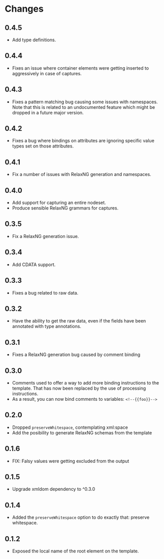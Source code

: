# Changes

## 0.4.5

- Add type definitions.

## 0.4.4

- Fixes an issue where container elements were getting inserted to aggressively
  in case of captures.

## 0.4.3

- Fixes a pattern matching bug causing some issues with namespaces. Note that
  this is related to an undocumented feature which might be dropped in a future
  major version.

## 0.4.2

- Fixes a bug where bindings on attributes are ignoring specific value types set on those attributes.

## 0.4.1

- Fix a number of issues with RelaxNG generation and namespaces.

## 0.4.0

- Add support for capturing an entire nodeset.
- Produce sensible RelaxNG grammars for captures.

## 0.3.5

- Fix a RelaxNG generation issue.

## 0.3.4

- Add CDATA support.

## 0.3.3

- Fixes a bug related to raw data.

## 0.3.2

- Have the ability to get the raw data, even if the fields have been annotated
  with type annotations.

## 0.3.1

- Fixes a RelaxNG generation bug caused by comment binding

## 0.3.0

- Comments used to offer a way to add more binding instructions to the template.
  That has now been replaced by the use of processing instructions.
- As a result, you can now bind comments to variables: `<!--{{foo}}-->`

## 0.2.0

- Dropped `preserveWhitespace`, contemplating xml:space
- Add the posibility to generate RelaxNG schemas from the template

## 0.1.6

- FIX: Falsy values were getting excluded from the output

## 0.1.5

- Upgrade xmldom dependency to ^0.3.0

## 0.1.4

- Added the `preserveWhitespace` option to do exactly that: preserve whitespace.

## 0.1.2

- Exposed the local name of the root element on the template.
